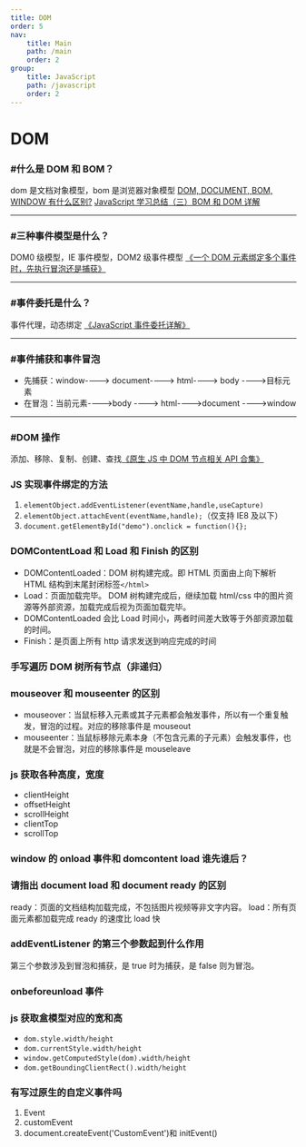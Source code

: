 ```yaml
---
title: DOM
order: 5
nav:
    title: Main
    path: /main
    order: 2
group:
    title: JavaScript
    path: /javascript
    order: 2
---
```


# DOM

### #什么是 DOM 和 BOM？

dom 是文档对象模型，bom 是浏览器对象模型
[DOM, DOCUMENT, BOM, WINDOW 有什么区别?](https://www.zhihu.com/question/33453164)
[JavaScript 学习总结（三）BOM 和 DOM 详解](https://segmentfault.com/a/1190000000654274#articleHeader21)

---

### #三种事件模型是什么？

DOM0 级模型，IE 事件模型，DOM2 级事件模型
[《一个 DOM 元素绑定多个事件时，先执行冒泡还是捕获》](https://blog.csdn.net/u013217071/article/details/77613706)

---

### #事件委托是什么？

事件代理，动态绑定
[《JavaScript 事件委托详解》](https://zhuanlan.zhihu.com/p/26536815)

---

### #事件捕获和事件冒泡

-   先捕获：window----> document----> html----> body ---->目标元素
-   在冒泡：当前元素---->body ----> html---->document ---->window

---

### #DOM 操作

添加、移除、复制、创建、查找[《原生 JS 中 DOM 节点相关 API 合集》](https://microzz.com/2017/04/06/jsdom/)

### JS 实现事件绑定的方法

1. `elementObject.addEventListener(eventName,handle,useCapture)`
2. `elementObject.attachEvent(eventName,handle);`（仅支持 IE8 及以下）
3. `document.getElementById("demo").onclick = function(){};`

### DOMContentLoad 和 Load 和 Finish 的区别

-   DOMContentLoaded：DOM 树构建完成。即 HTML 页面由上向下解析 HTML 结构到末尾封闭标签`</html>`
-   Load：页面加载完毕。 DOM 树构建完成后，继续加载 html/css 中的图片资源等外部资源，加载完成后视为页面加载完毕。
-   DOMContentLoaded 会比 Load 时间小，两者时间差大致等于外部资源加载的时间。
-   Finish：是页面上所有 http 请求发送到响应完成的时间

### 手写遍历 DOM 树所有节点（非递归）

### mouseover 和 mouseenter 的区别

-   mouseover：当鼠标移入元素或其子元素都会触发事件，所以有一个重复触发，冒泡的过程。对应的移除事件是 mouseout
-   mouseenter：当鼠标移除元素本身（不包含元素的子元素）会触发事件，也就是不会冒泡，对应的移除事件是 mouseleave

### js 获取各种高度，宽度

-   clientHeight
-   offsetHeight
-   scrollHeight
-   clientTop
-   scrollTop

### window 的 onload 事件和 domcontent load 谁先谁后？

### 请指出 document load 和 document ready 的区别

ready：页面的文档结构加载完成，不包括图片视频等非文字内容。 load：所有页面元素都加载完成 ready 的速度比 load 快

### addEventListener 的第三个参数起到什么作用

第三个参数涉及到冒泡和捕获，是 true 时为捕获，是 false 则为冒泡。

### onbeforeunload 事件

### js 获取盒模型对应的宽和高

-   `dom.style.width/height`
-   `dom.currentStyle.width/height`
-   `window.getComputedStyle(dom).width/height`
-   `dom.getBoundingClientRect().width/height`

### 有写过原生的自定义事件吗

1. Event
2. customEvent
3. document.createEvent('CustomEvent')和 initEvent()
